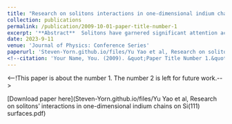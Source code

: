 ```yaml
---
title: "Research on solitons interactions in one-dimensional indium chains on Si(111) surfaces"
collection: publications
permalink: /publication/2009-10-01-paper-title-number-1
excerpt: '**Abstract**  Solitons have garnered significant attention across various fields, yet a con-tentious debate persists regarding the precise structure of solitons on indium chains. Currently, multiple forms of solitons in one-dimensional atomic chains have been reported. STM provides an effective means to study the precise atomic structure of solitons, particularly their dynamics and interac-tions. However, limited research has been conducted on soliton interactions and soliton-chain interactions, despite their profound impact on relative soli-ton motions and the overall physical properties of the system. In this work, we characterized the structures of the soliton dimer and trimer, observed the displacements induced by the soliton entity and statisticized the dynamic behaviors of soliton dimers over time evolution or temperature. To reveal the soliton mechanism, we further utilized STM to investigate the CDWs be-tween two solitons when two monomers were encountered. Additionally, we achieved the manipulation of the monomer on the indium chain by the STM tip. Our work serves as an important approach to elucidate interactions in correlated electronic systems and advance the development of potential topo-logical soliton computers.'
date: 2023-9-11
venue: 'Journal of Physics: Conference Series'
paperurl: 'Steven-Yorn.github.io/files/Yu Yao et al, Research on solitons interactions in one-dimensional indium chains on Si(111) surfaces.pdf'
<!--citation: 'Your Name, You. (2009). &quot;Paper Title Number 1.&quot; <i>Journal 1</i>. 1(1).' -->
---
```

<--!This paper is about the number 1. The number 2 is left for future work.-->

[Download paper here](Steven-Yorn.github.io/files/Yu Yao et al, Research on solitons’ interactions in one-dimensional indium chains on Si(111) surfaces.pdf)

<!--Recommended citation: Your Name, You. (2009). "Paper Title Number 1." <i>Journal 1</i>. 1(1).-->
